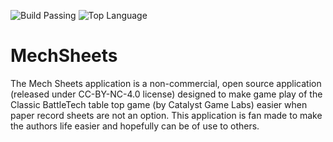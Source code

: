 
![Build Passing](https://img.shields.io/github/actions/workflow/status/Terence-D/MechSheets/android.yml?branch=master)
![Top Language](https://img.shields.io/github/languages/top/Terence-D/MechSheets)

# MechSheets
The Mech Sheets application is  a non-commercial, open source application (released under CC-BY-NC-4.0 license) 
designed to make game play of the Classic BattleTech table top game (by Catalyst Game Labs) easier when paper 
record sheets are not an option.  This application is fan made to make the authors life easier and hopefully 
can be of use to others.  
